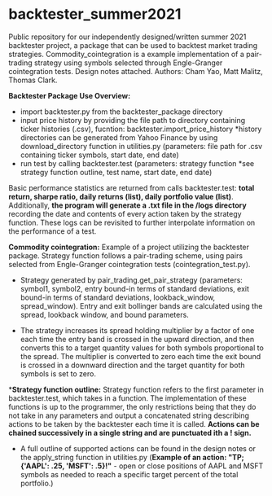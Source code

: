 # backtester_summer2021
Public repository for our independently designed/written summer 2021 backtester project, a package that can be used to backtest market trading strategies. Commodity_cointegration is a example implementation of a pair-trading strategy using symbols selected through Engle-Granger cointegration tests. Design notes attached. 
Authors: Cham Yao, Matt Malitz, Thomas Clark. 

**Backtester Package Use Overview:**
  - import backtester.py from the backtester_package directory
  - input price history by providing the file path to directory containing ticker histories (.csv), fucntion: backtester.import_price_history *history directories can be generated from Yahoo Finance by using download_directory function in utilities.py (parameters: file path for .csv containing ticker symbols, start date, end date) 
  - run test by calling backtester.test (parameters: strategy function *see strategy function outline, test name, start date, end date)
 
Basic performance statistics are returned from calls backtester.test: **total return, sharpe ratio, daily returns (list), daily portfolio value (list)**. Additionally, **the program will generate a .txt file in the /logs directory** recording the date and contents of every action taken by the strategy function. These logs can be revisited to further interpolate information on the performance of a test.

**Commodity cointegration:**
Example of a project utilizing the backtester package. Strategy function follows a pair-trading scheme, using pairs selected from Engle-Granger cointegration tests (cointegration_test.py). 

- Strategy generated by pair_trading.get_pair_strategy (parameters: symbol1, symbol2, entry bound-in terms of standard deviations, exit bound-in terms of standard deviations, lookback_window, spread_window). Entry and exit bollinger bands are calculated using the spread, lookback window, and bound parameters. 

- The strategy increases its spread holding multiplier by a factor of one each time the entry band is crossed in the upward direction, and then converts this to a target quantity values for both symbols proportional to the spread. The multiplier is converted to zero each time the exit bound is crossed in a downward direction and the target quantity for both symbols is set to zero.

***Strategy function outline:**
Strategy function refers to the first parameter in backtester.test, which takes in a function. The implementation of these functions is up to the programmer, the only restrictions being that they do not take in any parameters and output a concatenated string describing actions to be taken by the backtester each time it is called. **Actions can be chained successively in a single string and are punctuated ith a ! sign.**
- A full outline of supported actions can be found in the design notes or the apply_string function in utilities.py (**Example of an action: "TP;{'AAPL': .25, 'MSFT': .5}!"** - open or close positions of AAPL and MSFT symbols as needed to reach a specific target percent of the total portfolio.)
